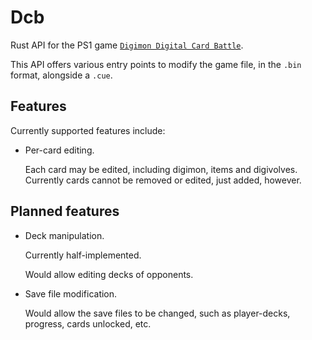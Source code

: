 # Dcb

Rust API for the PS1 game [`Digimon Digital Card Battle`](https://en.wikipedia.org/wiki/Digimon_Digital_Card_Battle).

This API offers various entry points to modify the game file, in the `.bin` format, alongside a `.cue`.

## Features

Currently supported features include:

- Per-card editing.
  
  Each card may be edited, including digimon, items and digivolves.
  Currently cards cannot be removed or edited, just added, however.

## Planned features

- Deck manipulation.
  
  Currently half-implemented.
  
  Would allow editing decks of opponents.
- Save file modification.
  
  Would allow the save files to be changed, such as player-decks, progress, cards unlocked, etc.

